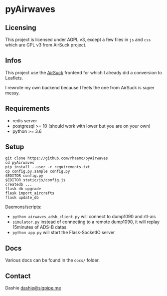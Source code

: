 # pyAirwaves

## Licensing

This project is licensed under AGPL v3, except a few files in `js` and `css` which are GPL v3 from AirSuck project.

## Infos

This project use the [AirSuck](https://github.com/ThreeSixes/airSuck) frontend for which I already did a conversion to Leaflets.

I rewrote my own backend because I feels the one from AirSuck is super messy.

## Requirements
- redis server
- postgresql >= 10 (should work with lower but you are on your own)
- python >= 3.6

## Setup

```
git clone https://github.com/rhaamo/pyAirwaves
cd pyAirwaves
pip install --user -r requirements.txt
cp config.py.sample config.py
$EDITOR config.py
$EDITOR static/js/config.js
createdb ...
flask db upgrade
flask import_aircrafts
flask update_db
```

Daemons/scripts:
- `python airwaves_adsb_client.py` will connect to dump1090 and rtl-ais
- `simulator.py` instead of connecting to a remote dump1090, it will replay 15minutes of ADS-B datas
- `python app.py` will start the Flask-SocketIO server

## Docs

Various docs can be found in the `docs/` folder.

## Contact

Dashie <dashie@sigpipe.me>